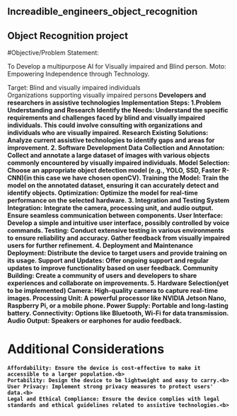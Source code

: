## Increadible_engineers_object_recognition
## Object Recognition project

#Objective/Problem Statement:

To Develop a multipurpose AI for Visually impaired and Blind person.
Moto:
Empowering Independence through Technology.

Target:
    Blind and visually impaired individuals<br>
    Organizations supporting visually impaired persons<b>
    Developers and researchers in assistive technologies<b>
Implementation Steps:<b>
1.Problem Understanding and Research<b>
    Identify the Needs: Understand the specific requirements and challenges faced by blind and visually impaired individuals. This could involve consulting with organizations and individuals who are visually impaired.<b>
    Research Existing Solutions: Analyze current assistive technologies to identify gaps and areas for improvement.<b>
2. Software Development<b>
    Data Collection and Annotation: Collect and annotate a large dataset of images with various objects commonly encountered by visually impaired individuals.<b>
    Model Selection: Choose an appropriate object detection model (e.g., YOLO, SSD, Faster R-CNN)(in this case we have chosen openCV).<b>
    Training the Model: Train the model on the annotated dataset, ensuring it can accurately detect and identify objects.<b>
    Optimization: Optimize the model for real-time performance on the selected hardware.<b>
3. Integration and Testing<b>
    System Integration: Integrate the camera, processing unit, and audio output. Ensure seamless communication between components.<b>
    User Interface: Develop a simple and intuitive user interface, possibly controlled by voice commands.<b>
    Testing: Conduct extensive testing in various environments to ensure reliability and accuracy. Gather feedback from visually impaired users for further refinement.<b>
4. Deployment and Maintenance<b>
    Deployment: Distribute the device to target users and provide training on its usage.<b>
    Support and Updates: Offer ongoing support and regular updates to improve functionality based on user feedback.<b>
    Community Building: Create a community of users and developers to share experiences and collaborate on improvements.<b>
5. Hardware Selection(yet to be implemented)<b>
    Camera: High-quality camera to capture real-time images.<b>
    Processing Unit: A powerful processor like NVIDIA Jetson Nano, Raspberry Pi, or a mobile phone.<b>
    Power Supply: Portable and long-lasting battery.<b>
    Connectivity: Options like Bluetooth, Wi-Fi for data transmission.<b>
    Audio Output: Speakers or earphones for audio feedback.<b>
# Additional Considerations
    Affordability: Ensure the device is cost-effective to make it accessible to a larger population.<b>
    Portability: Design the device to be lightweight and easy to carry.<b>
    User Privacy: Implement strong privacy measures to protect users' data.<b>
    Legal and Ethical Compliance: Ensure the device complies with legal standards and ethical guidelines related to assistive technologies.<b>
